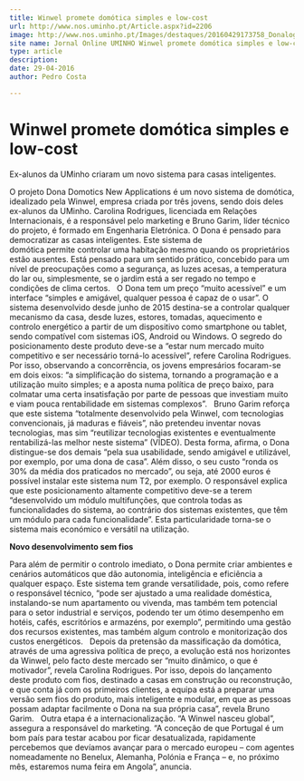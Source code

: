 ```yaml
---
title: Winwel promete domótica simples e low-cost
url: http://www.nos.uminho.pt/Article.aspx?id=2206
image: http://www.nos.uminho.pt/Images/destaques/20160429173758_Donalogo.jpg
site name: Jornal Online UMINHO Winwel promete domótica simples e low-cost
type: article
description: 
date: 29-04-2016
author: Pedro Costa

---
```

# Winwel promete domótica simples e low-cost


  

Ex-alunos da UMinho criaram um novo sistema para casas inteligentes.

O projeto Dona Domotics New Applications é um novo sistema de domótica, idealizado pela Winwel, empresa criada por três jovens, sendo dois deles ex-alunos da UMinho. Carolina Rodrigues, licenciada em Relações Internacionais, é a responsável pelo marketing e Bruno Garim, líder técnico do projeto, é formado em Engenharia Eletrónica. O Dona é pensado para democratizar as casas inteligentes. Este sistema de domótica permite controlar uma habitação mesmo quando os proprietários estão ausentes. Está pensado para um sentido prático, concebido para um nível de preocupações como a segurança, as luzes acesas, a temperatura do lar ou, simplesmente, se o jardim está a ser regado no tempo e condições de clima certos.
 
O Dona tem um preço “muito acessível” e um interface “simples e amigável, qualquer pessoa é capaz de o usar”. O sistema desenvolvido desde junho de 2015 destina-se a controlar qualquer mecanismo da casa, desde luzes, estores, tomadas, aquecimento e controlo energético a partir de um dispositivo como smartphone ou tablet, sendo compatível com sistemas iOS, Android ou Windows. O segredo do posicionamento deste produto deve-se a “estar num mercado muito competitivo e ser necessário torná-lo acessível”, refere Carolina Rodrigues. Por isso, observando a concorrência, os jovens empresários focaram-se em dois eixos: “a simplificação do sistema, tornando a programação e a utilização muito simples; e a aposta numa política de preço baixo, para colmatar uma certa insatisfação por parte de pessoas que investiam muito e viam pouca rentabilidade em sistemas complexos”.
 
Bruno Garim reforça que este sistema “totalmente desenvolvido pela Winwel, com tecnologias convencionais, já maduras e fiáveis”, não pretendeu inventar novas tecnologias, mas sim “reutilizar tecnologias existentes e eventualmente rentabilizá-las melhor neste sistema” (VÍDEO). Desta forma, afirma, o Dona distingue-se dos demais “pela sua usabilidade, sendo amigável e utilizável, por exemplo, por uma dona de casa”. Além disso, o seu custo “ronda os 30% da média dos praticados no mercado”, ou seja, até 2000 euros é possível instalar este sistema num T2, por exemplo. O responsável explica que este posicionamento altamente competitivo deve-se a terem “desenvolvido um módulo multifunções, que controla todas as funcionalidades do sistema, ao contrário dos sistemas existentes, que têm um módulo para cada funcionalidade”. Esta particularidade torna-se o sistema mais económico e versátil na utilização.
 

**Novo desenvolvimento sem fios** 

Para além de permitir o controlo imediato, o Dona permite criar ambientes e cenários automáticos que dão autonomia, inteligência e eficiência a qualquer espaço. Este sistema tem grande versatilidade, pois, como refere o responsável técnico, “pode ser ajustado a uma realidade doméstica, instalando-se num apartamento ou vivenda, mas também tem potencial para o setor industrial e serviços, podendo ter um ótimo desempenho em hotéis, cafés, escritórios e armazéns, por exemplo”, permitindo uma gestão dos recursos existentes, mas também algum controlo e monitorização dos custos energéticos.
 
Depois da pretensão da massificação da domótica, através de uma agressiva política de preço, a evolução está nos horizontes da Winwel, pelo facto deste mercado ser “muito dinâmico, o que é motivador”, revela Carolina Rodrigues. Por isso, depois do lançamento deste produto com fios, destinado a casas em construção ou reconstrução, e que conta já com os primeiros clientes, a equipa está a preparar uma versão sem fios do produto, mais inteligente e modular, em que as pessoas possam adaptar facilmente o Dona na sua própria casa”, revela Bruno Garim.
 
Outra etapa é a internacionalização. “A Winwel nasceu global”, assegura a responsável do marketing. “A conceção de que Portugal é um bom país para testar acabou por ficar desatualizada, rapidamente percebemos que devíamos avançar para o mercado europeu – com agentes nomeadamente no Benelux, Alemanha, Polónia e França – e, no próximo mês, estaremos numa feira em Angola”, anuncia.
 

